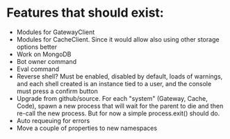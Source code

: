 # Features that should exist:
- Modules for GatewayClient
- Modules for CacheClient. Since it would allow also using other storage options better
- Work on MongoDB
- Bot owner command
- Eval command
- Reverse shell? Must be enabled, disabled by default, loads of warnings, and each shell created is an instance tied to a user, and the console must press a confirm button
- Upgrade from github/source. For each "system" (Gateway, Cache, Code), spawn a new process that will wait for the parent to die and then re-call the new process. But for now a simple process.exit() should do.
- Auto requeuing for errors
- Move a couple of properties to new namespaces